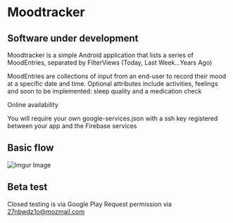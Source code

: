 Moodtracker
=========
Software under development
---------
Moodtracker is a simple Android application that lists a series of MoodEntries, separated by FilterViews (Today, Last Week...Years Ago)

MoodEntries are collections of input from an end-user to record their mood at a specific date and time. Optional attributes include
activities, feelings and soon to be implemented: sleep quality and a medication check


Online availability

You will require your own google-services.json with a ssh key registered between your app and the Firebase services


Basic flow
----------
![Imgur Image](https://i.imgur.com/ut44I6C.png)


Beta test
----------
Closed testing is via Google Play
Request permission via <27nbwdz1o@mozmail.com>